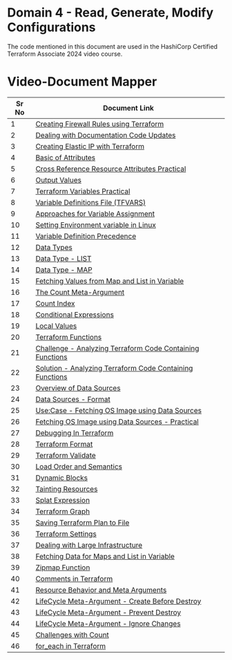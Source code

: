 # Domain 4 - Read, Generate, Modify Configurations

The code mentioned in this document are used in the HashiCorp Certified Terraform Associate 2024 video course.


# Video-Document Mapper

| Sr No | Document Link |
| ------ | ------ |
| 1 | [Creating Firewall Rules using Terraform][PlDa] |
| 2 | [Dealing with Documentation Code Updates][PlDb] |
| 3 | [Creating Elastic IP with Terraform][PlDc] |
| 4 | [Basic of Attributes][PlDd] |
| 5 | [Cross Reference Resource Attributes Practical][PlDe] |
| 6 | [Output Values][PlDf] |
| 7 | [Terraform Variables Practical][PlDg] |
| 8 | [Variable Definitions File (TFVARS)][PlDh] |
| 9 | [Approaches for Variable Assignment][PlDi] |
| 10 | [Setting Environment variable in Linux][PlDj] |
| 11 | [Variable Definition Precedence][PlDk] |
| 12 | [Data Types][PlDl] |
| 13 | [Data Type - LIST][PlDm] |
| 14 | [Data Type - MAP][PlDn] |
| 15 | [Fetching Values from Map and List in Variable][PlDn2] |
| 16 | [The Count Meta-Argument][PlDo] |
| 17 | [Count Index][PlDo1] |
| 18 | [Conditional Expressions][PlDp] |
| 19 | [Local Values][PlDq] |
| 20 | [Terraform Functions][PlDr] |
| 21 | [Challenge - Analyzing Terraform Code Containing Functions][PlDr2] |
| 22 | [Solution - Analyzing Terraform Code Containing Functions][PlDr3] |
| 23 | [Overview of Data Sources][PlDs] |
| 24 | [Data Sources - Format][PlDs1] |
| 25 | [Use:Case - Fetching OS Image using Data Sources][PlDs2] |
| 26 | [Fetching OS Image using Data Sources - Practical][PlDs3] |
| 27 | [Debugging In Terraform][PlDt] |
| 28 | [Terraform Format][PlDu] |
| 29 | [Terraform Validate][PlDv] |
| 30 | [Load Order and Semantics][PlDw] |
| 31 | [Dynamic Blocks][PlDx] |
| 32 | [Tainting Resources][PlDy] |
| 33 | [Splat Expression][PlDz] |
| 34 | [Terraform Graph][PlEa] |
| 35 | [Saving Terraform Plan to File][PlEb] |
| 36 | [Terraform Settings][PlEc] |
| 37 | [Dealing with Large Infrastructure][PlEe] |
| 38 | [Fetching Data for Maps and List in Variable][PlEf] |
| 39 | [Zipmap Function][PlEg] |
| 40 | [Comments in Terraform][PlEh] |
| 41 | [Resource Behavior and Meta Arguments][PlEi] |
| 42 | [LifeCycle Meta-Argument - Create Before Destroy][PlEj] |
| 43 | [LifeCycle Meta-Argument - Prevent Destroy][PlEk] |
| 44 | [LifeCycle Meta-Argument - Ignore Changes][PlEl] |
| 45 | [Challenges with Count][PlEm] |
| 46 | [for_each in Terraform][PlEn] |

[PlDa]: <./firewall.md>
[PlDb]: <./doc-code-changes.md>
[PlDc]: <./eip.md>
[PlDd]: <./attributes.md>
[PlDe]: <./cross-reference-attributes.md>
[PlDf]: <./output-values.md>
[PlDg]: <./terraform-variables.md>
[PlDh]: <./tfvars.md>
[PlDi]: <./variable-assignment.md>
[PlDj]: <./env-variable-assignment.md>
[PlDk]: <./variable-precedence.md>
[PlDl]: <./data-types.md>
[PlDm]: <./list-data-type.md>
[PlDn]: <./map-data-type.md>
[PlDn2]: <./fetch-values-variables.tf>
[PlDo]: <./count.md>
[PlDo1]: <./count-index.md>
[PlDp]: <./conditional-expression.md>
[PlDq]: <./local-values.md>
[PlDr]: <./functions.md>
[PlDr2]: <./challenge-functions.md>
[PlDr3]: <./solution-functions.md>
[PlDs]: <./data-sources.md>
[PlDs1]: <./data-source-format.md>
[PlDs2]: <./fetch-ami-data-source-usecase.md>
[PlDs3]: <./fetch-ami-data-source-practical.md>
[PlDt]: <./debugging.md>
[PlDu]: <./terraform-format.md>
[PlDv]: <./terraform-validate.md>
[PlDw]: <./dynamic-block.md>
[PlDx]: <./load-order.md>
[PlDy]: <./taint.md>
[PlDz]: <./splat-expression.md>
[PlEa]: <./graph.md>
[PlEb]: <./plan-to-file.md>
[PlEc]: <./settings.md>
[PlEe]: <./large-infra.md>
[PlEf]: <./fetch-values-variables.tf>
[PlEg]: <./zipmap.md>
[PlEh]: <./tf-comments.tf>
[PlEi]: <./meta-argument.md>
[PlEj]: <./create-before-destroy.md>
[PlEk]: <./prevent-destroy.md>
[PlEl]: <./ignore-changes.md>
[PlEm]: <./challenge-count.md>
[PlEn]: <./for_each.md>
